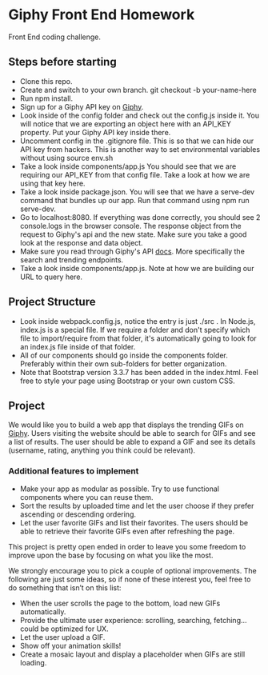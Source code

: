 # Giphy Front End Homework

Front End coding challenge.

## Steps before starting
- Clone this repo.
- Create and switch to your own branch. git checkout -b your-name-here
- Run npm install.
- Sign up for a Giphy API key on [Giphy](https://giphy.com/).
- Look inside of the config folder and check out the config.js inside it. You will notice that we are exporting an object here with an API_KEY property. Put your Giphy API key inside there.
- Uncomment config in the .gitignore file. This is so that we can hide our API key from hackers. This is another way to set environmental variables without using source env.sh
- Take a look inside components/app.js You should see that we are requiring our API_KEY from that config file. Take a look at how we are using that key here.
- Take a look inside package.json. You will see that we have a serve-dev command that bundles up our app. Run that command using npm run serve-dev.
- Go to localhost:8080. If everything was done correctly, you should see 2 console.logs in the browser console. The response object from the request to Giphy's api and the new state. Make sure you take a good look at the response and data object.
- Make sure you read through Giphy's API [docs](https://developers.giphy.com/docs/). More specifically the search and trending endpoints.
- Take a look inside components/app.js. Note at how we are building our URL to query here.



## Project Structure
- Look inside webpack.config.js, notice the entry is just ./src . In Node.js, index.js is a special file. If we require a folder and don't specify which file to import/require from that folder, it's automatically going to look for an index.js file inside of that folder.
- All of our components should go inside the components folder. Preferably within their own sub-folders for better organization.
- Note that Bootstrap version 3.3.7 has been added in the index.html. Feel free to style your page using Bootstrap or your own custom CSS.



## Project

We would like you to build a web app that displays the trending GIFs on [Giphy](https://giphy.com/).
Users visiting the website should be able to search for GIFs and see a list of results. The user should be able to expand a GIF and see its details (username, rating, anything you think could be relevant).

### Additional features to implement
- Make your app as modular as possible. Try to use functional components where you can reuse them.
- Sort the results by uploaded time and let the user choose if they prefer ascending or descending ordering.
- Let the user favorite GIFs and list their favorites. The users should be able to retrieve their favorite GIFs even after refreshing the page.



This project is pretty open ended in order to leave you some freedom to improve upon the base by focusing on what you like the most.

We strongly encourage you to pick a couple of optional improvements. The following are just some ideas, so if none of these interest you, feel free to do something that isn’t on this list:
- When the user scrolls the page to the bottom, load new GIFs automatically.
- Provide the ultimate user experience: scrolling, searching, fetching… could be optimized for UX.
- Let the user upload a GIF.
- Show off your animation skills!
- Create a mosaic layout and display a placeholder when GIFs are still loading.
